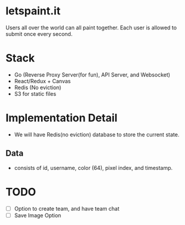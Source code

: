 # letspaint.it
Users all over the world can all paint together. Each user is allowed to submit once every second.

# Stack
- Go (Reverse Proxy Server(for fun), API Server, and Websocket)
- React/Redux + Canvas
- Redis (No eviction)
- S3 for static files

# Implementation Detail
- We will have Redis(no eviction) database to store the current state.

## Data
- consists of id, username, color (64), pixel index, and timestamp.

# TODO
- [ ] Option to create team, and have team chat
- [ ] Save Image Option

